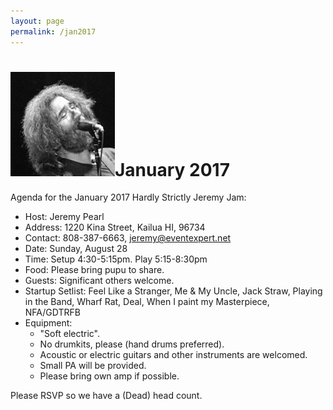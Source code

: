 ```yaml
---
layout: page
permalink: /jan2017
---
```



<h1><img class="ui avatar image" src="/images/jerryavatar.jpg">January 2017</h1>

Agenda for the January 2017 Hardly Strictly Jeremy Jam:

  * Host: Jeremy Pearl
  * Address: 1220 Kina Street, Kailua HI, 96734
  * Contact: 808-387-6663, jeremy@eventexpert.net
  * Date: Sunday, August 28
  * Time: Setup 4:30-5:15pm. Play 5:15-8:30pm
  * Food: Please bring pupu to share. 
  * Guests: Significant others welcome. 
  * Startup Setlist: Feel Like a Stranger, Me & My Uncle, Jack Straw, Playing in the Band, Wharf Rat, Deal, When I paint my Masterpiece, NFA/GDTRFB
  * Equipment: 
    * "Soft electric". 
    * No drumkits, please (hand drums preferred). 
    * Acoustic or electric guitars and other instruments are welcomed.
    * Small PA will be provided. 
    * Please bring own amp if possible. 

Please RSVP so we have a (Dead) head count.
  


